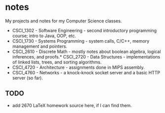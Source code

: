 # notes 

My projects and notes for my Computer Science classes.

* CSCI_1302 - Software Engineering - second introductory programming course; intro to Java, OOP, etc.
* CSCI_1730 - Systems Programming - system calls, C/C++, memory management and pointers.
* CSCI_2610 - Discrete Math - mostly notes about boolean algebra, logical inferences, and proofs.* CSCI_2720 - Data Structures - implementations of linked lists, trees, and sorting algorithms.
* CSCI_4720 - Architecture - assignments done in MIPS assembly.
* CSCI_4760 - Networks - a knock-knock socket server and a basic HTTP server (so far).

## TODO

* add 2670 LaTeX homework source here, if I can find them.
